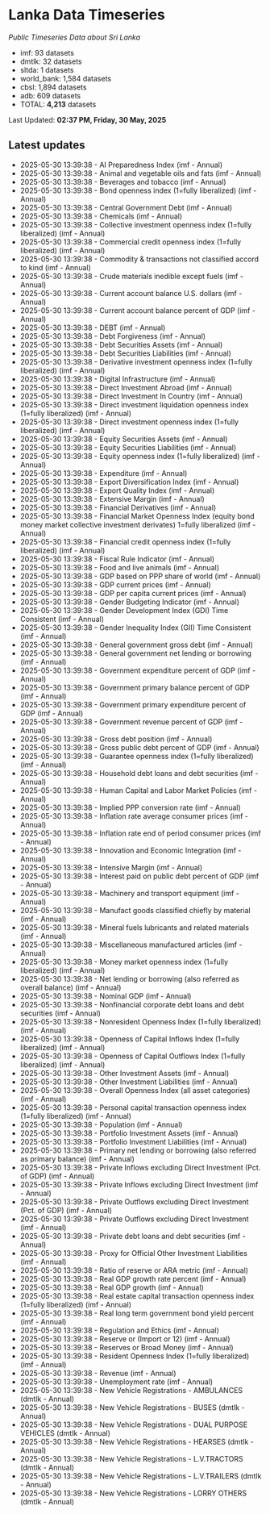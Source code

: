 # Lanka Data Timeseries
*Public Timeseries Data about Sri Lanka*

* imf: 93 datasets
* dmtlk: 32 datasets
* sltda: 1 datasets
* world_bank: 1,584 datasets
* cbsl: 1,894 datasets
* adb: 609 datasets
* TOTAL: **4,213** datasets

Last Updated: **02:37 PM, Friday, 30 May, 2025**

## Latest updates

* 2025-05-30 13:39:38 - AI Preparedness Index (imf - Annual)
* 2025-05-30 13:39:38 - Animal and vegetable oils and fats (imf - Annual)
* 2025-05-30 13:39:38 - Beverages and tobacco (imf - Annual)
* 2025-05-30 13:39:38 - Bond openness index (1=fully liberalized) (imf - Annual)
* 2025-05-30 13:39:38 - Central Government Debt (imf - Annual)
* 2025-05-30 13:39:38 - Chemicals (imf - Annual)
* 2025-05-30 13:39:38 - Collective investment openness index (1=fully liberalized) (imf - Annual)
* 2025-05-30 13:39:38 - Commercial credit openness index (1=fully liberalized) (imf - Annual)
* 2025-05-30 13:39:38 - Commodity & transactions not classified accord to kind (imf - Annual)
* 2025-05-30 13:39:38 - Crude materials inedible except fuels (imf - Annual)
* 2025-05-30 13:39:38 - Current account balance U.S. dollars (imf - Annual)
* 2025-05-30 13:39:38 - Current account balance percent of GDP (imf - Annual)
* 2025-05-30 13:39:38 - DEBT (imf - Annual)
* 2025-05-30 13:39:38 - Debt Forgiveness (imf - Annual)
* 2025-05-30 13:39:38 - Debt Securities Assets (imf - Annual)
* 2025-05-30 13:39:38 - Debt Securities Liabilities (imf - Annual)
* 2025-05-30 13:39:38 - Derivative investment openness index (1=fully liberalized) (imf - Annual)
* 2025-05-30 13:39:38 - Digital Infrastructure (imf - Annual)
* 2025-05-30 13:39:38 - Direct Investment Abroad (imf - Annual)
* 2025-05-30 13:39:38 - Direct Investment In Country (imf - Annual)
* 2025-05-30 13:39:38 - Direct investment liquidation openness index (1=fully liberalized) (imf - Annual)
* 2025-05-30 13:39:38 - Direct investment openness index (1=fully liberalized) (imf - Annual)
* 2025-05-30 13:39:38 - Equity Securities Assets (imf - Annual)
* 2025-05-30 13:39:38 - Equity Securities Liabilities (imf - Annual)
* 2025-05-30 13:39:38 - Equity openness index (1=fully liberalized) (imf - Annual)
* 2025-05-30 13:39:38 - Expenditure (imf - Annual)
* 2025-05-30 13:39:38 - Export Diversification Index (imf - Annual)
* 2025-05-30 13:39:38 - Export Quality Index (imf - Annual)
* 2025-05-30 13:39:38 - Extensive Margin (imf - Annual)
* 2025-05-30 13:39:38 - Financial Derivatives (imf - Annual)
* 2025-05-30 13:39:38 - Financial Market Openness Index (equity bond money market collective investment derivates) 1=fully liberalized (imf - Annual)
* 2025-05-30 13:39:38 - Financial credit openness index (1=fully liberalized) (imf - Annual)
* 2025-05-30 13:39:38 - Fiscal Rule Indicator (imf - Annual)
* 2025-05-30 13:39:38 - Food and live animals (imf - Annual)
* 2025-05-30 13:39:38 - GDP based on PPP share of world (imf - Annual)
* 2025-05-30 13:39:38 - GDP current prices (imf - Annual)
* 2025-05-30 13:39:38 - GDP per capita current prices (imf - Annual)
* 2025-05-30 13:39:38 - Gender Budgeting Indicator (imf - Annual)
* 2025-05-30 13:39:38 - Gender Development Index (GDI) Time Consistent (imf - Annual)
* 2025-05-30 13:39:38 - Gender Inequality Index (GII) Time Consistent (imf - Annual)
* 2025-05-30 13:39:38 - General government gross debt (imf - Annual)
* 2025-05-30 13:39:38 - General government net lending or borrowing (imf - Annual)
* 2025-05-30 13:39:38 - Government expenditure percent of GDP (imf - Annual)
* 2025-05-30 13:39:38 - Government primary balance percent of GDP (imf - Annual)
* 2025-05-30 13:39:38 - Government primary expenditure percent of GDP (imf - Annual)
* 2025-05-30 13:39:38 - Government revenue percent of GDP (imf - Annual)
* 2025-05-30 13:39:38 - Gross debt position (imf - Annual)
* 2025-05-30 13:39:38 - Gross public debt percent of GDP (imf - Annual)
* 2025-05-30 13:39:38 - Guarantee openness index (1=fully liberalized) (imf - Annual)
* 2025-05-30 13:39:38 - Household debt loans and debt securities (imf - Annual)
* 2025-05-30 13:39:38 - Human Capital and Labor Market Policies (imf - Annual)
* 2025-05-30 13:39:38 - Implied PPP conversion rate (imf - Annual)
* 2025-05-30 13:39:38 - Inflation rate average consumer prices (imf - Annual)
* 2025-05-30 13:39:38 - Inflation rate end of period consumer prices (imf - Annual)
* 2025-05-30 13:39:38 - Innovation and Economic Integration (imf - Annual)
* 2025-05-30 13:39:38 - Intensive Margin (imf - Annual)
* 2025-05-30 13:39:38 - Interest paid on public debt percent of GDP (imf - Annual)
* 2025-05-30 13:39:38 - Machinery and transport equipment (imf - Annual)
* 2025-05-30 13:39:38 - Manufact goods classified chiefly by material (imf - Annual)
* 2025-05-30 13:39:38 - Mineral fuels lubricants and related materials (imf - Annual)
* 2025-05-30 13:39:38 - Miscellaneous manufactured articles (imf - Annual)
* 2025-05-30 13:39:38 - Money market openness index (1=fully liberalized) (imf - Annual)
* 2025-05-30 13:39:38 - Net lending or borrowing (also referred as overall balance) (imf - Annual)
* 2025-05-30 13:39:38 - Nominal GDP (imf - Annual)
* 2025-05-30 13:39:38 - Nonfinancial corporate debt loans and debt securities (imf - Annual)
* 2025-05-30 13:39:38 - Nonresident Openness Index (1=fully liberalized) (imf - Annual)
* 2025-05-30 13:39:38 - Openness of Capital Inflows Index (1=fully liberalized) (imf - Annual)
* 2025-05-30 13:39:38 - Openness of Capital Outflows Index (1=fully liberalized) (imf - Annual)
* 2025-05-30 13:39:38 - Other Investment Assets (imf - Annual)
* 2025-05-30 13:39:38 - Other Investment Liabilities (imf - Annual)
* 2025-05-30 13:39:38 - Overall Openness Index (all asset categories) (imf - Annual)
* 2025-05-30 13:39:38 - Personal capital transaction openness index (1=fully liberalized) (imf - Annual)
* 2025-05-30 13:39:38 - Population (imf - Annual)
* 2025-05-30 13:39:38 - Portfolio Investment Assets (imf - Annual)
* 2025-05-30 13:39:38 - Portfolio Investment Liabilities (imf - Annual)
* 2025-05-30 13:39:38 - Primary net lending or borrowing (also referred as primary balance) (imf - Annual)
* 2025-05-30 13:39:38 - Private Inflows excluding Direct Investment (Pct. of GDP) (imf - Annual)
* 2025-05-30 13:39:38 - Private Inflows excluding Direct Investment (imf - Annual)
* 2025-05-30 13:39:38 - Private Outflows excluding Direct Investment (Pct. of GDP) (imf - Annual)
* 2025-05-30 13:39:38 - Private Outflows excluding Direct Investment (imf - Annual)
* 2025-05-30 13:39:38 - Private debt loans and debt securities (imf - Annual)
* 2025-05-30 13:39:38 - Proxy for Official Other Investment Liabilities (imf - Annual)
* 2025-05-30 13:39:38 - Ratio of reserve or ARA metric (imf - Annual)
* 2025-05-30 13:39:38 - Real GDP growth rate percent (imf - Annual)
* 2025-05-30 13:39:38 - Real GDP growth (imf - Annual)
* 2025-05-30 13:39:38 - Real estate capital transaction openness index (1=fully liberalized) (imf - Annual)
* 2025-05-30 13:39:38 - Real long term government bond yield percent (imf - Annual)
* 2025-05-30 13:39:38 - Regulation and Ethics (imf - Annual)
* 2025-05-30 13:39:38 - Reserve or (Import or 12) (imf - Annual)
* 2025-05-30 13:39:38 - Reserves or Broad Money (imf - Annual)
* 2025-05-30 13:39:38 - Resident Openness Index (1=fully liberalized) (imf - Annual)
* 2025-05-30 13:39:38 - Revenue (imf - Annual)
* 2025-05-30 13:39:38 - Unemployment rate (imf - Annual)
* 2025-05-30 13:39:38 - New Vehicle Registrations - AMBULANCES (dmtlk - Annual)
* 2025-05-30 13:39:38 - New Vehicle Registrations - BUSES (dmtlk - Annual)
* 2025-05-30 13:39:38 - New Vehicle Registrations - DUAL PURPOSE VEHICLES (dmtlk - Annual)
* 2025-05-30 13:39:38 - New Vehicle Registrations - HEARSES (dmtlk - Annual)
* 2025-05-30 13:39:38 - New Vehicle Registrations - L.V.TRACTORS (dmtlk - Annual)
* 2025-05-30 13:39:38 - New Vehicle Registrations - L.V.TRAILERS (dmtlk - Annual)
* 2025-05-30 13:39:38 - New Vehicle Registrations - LORRY OTHERS (dmtlk - Annual)